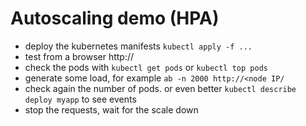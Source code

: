 # Autoscaling demo (HPA)

- deploy the kubernetes manifests `kubectl apply -f ...`
- test from a browser http://<one node IP>
- check the pods with `kubectl get pods` or `kubectl top pods`
- generate some load, for example `ab -n 2000 http://<node IP/`
- check again the number of pods. or even better `kubectl describe deploy myapp` to see events
- stop the requests, wait for the scale down

